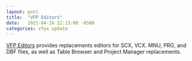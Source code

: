 ```yaml
---
layout: post
title:  "VFP Editors"
date:   2021-04-16 12:15:00 -0500
categories: vfpx update
---
```


[VFP Editors](https://github.com/ggreen86/VFP-Editors) provides replacements editors for SCX, VCX. MNU, PRG, and DBF files, as well as Table Browser and Project Manager replacements.
